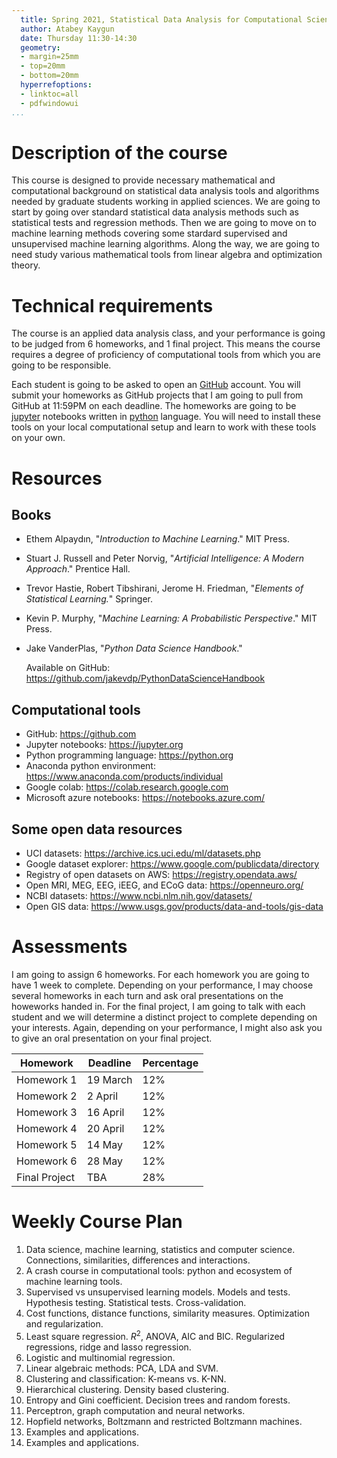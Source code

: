 ```yaml
---
  title: Spring 2021, Statistical Data Analysis for Computational Sciences (MAT 555E)
  author: Atabey Kaygun
  date: Thursday 11:30-14:30 
  geometry:
  - margin=25mm 
  - top=20mm
  - bottom=20mm
  hyperrefoptions:
  - linktoc=all
  - pdfwindowui
...
```


# Description of the course

This course is designed to provide necessary mathematical and computational background on
statistical data analysis tools and algorithms needed by graduate students working in
applied sciences.  We are going to start by going over standard statistical data analysis
methods such as statistical tests and regression methods.  Then we are going to move on to
machine learning methods covering some stardard supervised and unsupervised machine learning
algorithms.  Along the way, we are going to need study various mathematical tools from
linear algebra and optimization theory.

# Technical requirements

The course is an applied data analysis class, and your performance is going to be judged
from 6 homeworks, and 1 final project.  This means the course requires a degree of
proficiency of computational tools from which you are going to be responsible.

Each student is going to be asked to open an [GitHub][1] account.  You will submit your
homeworks as GitHub projects that I am going to pull from GitHub at 11:59PM on each
deadline.  The homeworks are going to be [jupyter][2] notebooks written in [python][3]
language. You will need to install these tools on your local computational setup and learn
to work with these tools on your own.

[1]: https://github.com
[2]: https://jupyter.org
[3]: https://python.org

# Resources

## Books 

+ Ethem Alpaydın, "*Introduction to Machine Learning*." MIT Press.
+ Stuart J. Russell and Peter Norvig, "*Artificial Intelligence: A Modern Approach*." Prentice Hall.
+ Trevor Hastie, Robert Tibshirani, Jerome H. Friedman, "*Elements of Statistical Learning.*" Springer.
+ Kevin P. Murphy, "*Machine Learning: A Probabilistic Perspective*." MIT Press.
+ Jake VanderPlas, "*Python Data Science Handbook*." 

  Available on GitHub: https://github.com/jakevdp/PythonDataScienceHandbook

## Computational tools

* GitHub: https://github.com
* Jupyter notebooks: https://jupyter.org
* Python programming language: https://python.org
* Anaconda python environment: https://www.anaconda.com/products/individual
* Google colab: https://colab.research.google.com
* Microsoft azure notebooks: https://notebooks.azure.com/

## Some open data resources

* UCI datasets: https://archive.ics.uci.edu/ml/datasets.php
* Google dataset explorer: https://www.google.com/publicdata/directory
* Registry of open datasets on AWS: https://registry.opendata.aws/
* Open MRI, MEG, EEG, iEEG, and ECoG data: https://openneuro.org/
* NCBI datasets: https://www.ncbi.nlm.nih.gov/datasets/
* Open GIS data: https://www.usgs.gov/products/data-and-tools/gis-data

# Assessments

I am going to assign 6 homeworks.  For each homework you are going to have 1 week to
complete. Depending on your performance, I may choose several homeworks in each turn and ask
oral presentations on the howeworks handed in.  For the final project, I am going to talk
with each student and we will determine a distinct project to complete depending on your
interests.  Again, depending on your performance, I might also ask you to give an oral
presentation on your final project.

| **Homework**  | **Deadline** | **Percentage** |
|---------------|--------------|----------------|
| Homework 1    | 19 March     | 12%            |
| Homework 2    | 2 April      | 12%            |
| Homework 3    | 16 April     | 12%            |
| Homework 4    | 20 April     | 12%            |
| Homework 5    | 14   May     | 12%            |
| Homework 6    | 28   May     | 12%            |
| Final Project | TBA          | 28%            |

# Weekly Course Plan

1. Data science, machine learning, statistics and computer science. Connections,
   similarities, differences and interactions.
2. A crash course in computational tools: python and ecosystem of machine learning tools.
3. Supervised vs unsupervised learning models. Models and tests. Hypothesis
   testing. Statistical tests. Cross-validation.
4. Cost functions, distance functions, similarity measures. Optimization and regularization.
5. Least square regression. $R^2$, ANOVA, AIC and BIC. Regularized regressions, ridge and
   lasso regression.
6. Logistic and multinomial regression.
7. Linear algebraic methods: PCA, LDA and SVM.
8. Clustering and classification: K-means vs. K-NN.
9. Hierarchical clustering. Density based clustering.
10. Entropy and Gini coefficient. Decision trees and random forests.
11. Perceptron, graph computation and neural networks.
12. Hopfield networks, Boltzmann and restricted Boltzmann machines.
13. Examples and applications.
14. Examples and applications.
